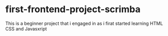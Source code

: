 # first-frontend-project-scrimba
This is a beginner project that i engaged in as i firat started learning HTML CSS and Javasxript
